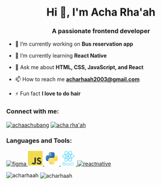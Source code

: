 <h1 align="center">Hi 👋, I'm Acha Rha'ah</h1>
<h3 align="center">A passionate frontend developer</h3>

- 🔭 I’m currently working on **Bus reservation app**

- 🌱 I’m currently learning **React Native**

- 💬 Ask me about **HTML, CSS, JavaScript, and React**

- 📫 How to reach me **acharhaah2003@gmail.com**

- ⚡ Fun fact **I love to do hair**

<h3 align="left">Connect with me:</h3>
<p align="left">
<a href="https://twitter.com/achaachubang" target="blank"><img align="center" src="https://raw.githubusercontent.com/rahuldkjain/github-profile-readme-generator/master/src/images/icons/Social/twitter.svg" alt="achaachubang" height="30" width="40" /></a>
<a href="https://linkedin.com/in/acha rha'ah" target="blank"><img align="center" src="https://raw.githubusercontent.com/rahuldkjain/github-profile-readme-generator/master/src/images/icons/Social/linked-in-alt.svg" alt="acha rha'ah" height="30" width="40" /></a>
</p>

<h3 align="left">Languages and Tools:</h3>
<p align="left"> <a href="https://www.figma.com/" target="_blank" rel="noreferrer"> <img src="https://www.vectorlogo.zone/logos/figma/figma-icon.svg" alt="figma" width="40" height="40"/> </a> <a href="https://developer.mozilla.org/en-US/docs/Web/JavaScript" target="_blank" rel="noreferrer"> <img src="https://raw.githubusercontent.com/devicons/devicon/master/icons/javascript/javascript-original.svg" alt="javascript" width="40" height="40"/> </a> <a href="https://www.python.org" target="_blank" rel="noreferrer"> <img src="https://raw.githubusercontent.com/devicons/devicon/master/icons/python/python-original.svg" alt="python" width="40" height="40"/> </a> <a href="https://reactjs.org/" target="_blank" rel="noreferrer"> <img src="https://raw.githubusercontent.com/devicons/devicon/master/icons/react/react-original-wordmark.svg" alt="react" width="40" height="40"/> </a> <a href="https://reactnative.dev/" target="_blank" rel="noreferrer"> <img src="https://reactnative.dev/img/header_logo.svg" alt="reactnative" width="40" height="40"/> </a> </p>

<p><img align="left" src="https://github-readme-stats.vercel.app/api/top-langs?username=acharhaah&show_icons=true&locale=en&layout=compact" alt="acharhaah" /></p>

<p>&nbsp;<img align="center" src="https://github-readme-stats.vercel.app/api?username=acharhaah&show_icons=true&locale=en" alt="acharhaah" /></p>
